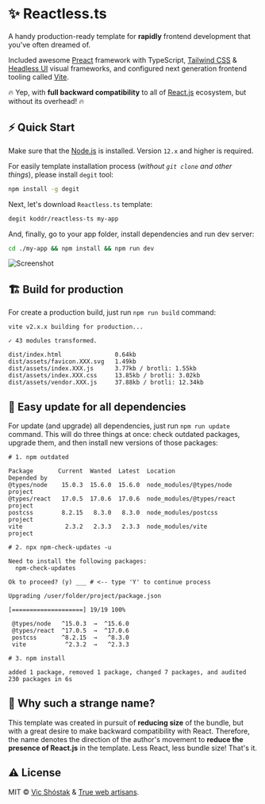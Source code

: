 # ✨ Reactless.ts

A handy production-ready template for **rapidly** frontend development that you've often dreamed of.

Included awesome [Preact](https://preactjs.com/) framework with TypeScript, [Tailwind CSS](https://tailwindcss.com/) & [Headless UI](https://headlessui.dev/) visual frameworks, and configured next generation frontend tooling called [Vite](https://vitejs.dev/).

🔥 Yep, with **full backward compatibility** to all of [React.js](https://reactjs.org/) ecosystem, but without its overhead! 🔥

## ⚡️ Quick Start

Make sure that the [Node.js](https://nodejs.org/en/) is installed. Version `12.x` and higher is required.

For easily template installation process (_without `git clone` and other things_), please install `degit` tool:

```bash
npm install -g degit
```

Next, let's download `Reactless.ts` template:

```bash
degit koddr/reactless-ts my-app
```

And, finally, go to your app folder, install dependencies and run dev server:

```bash
cd ./my-app && npm install && npm run dev
```

![Screenshot](https://user-images.githubusercontent.com/11155743/115931263-8563f380-a493-11eb-8625-dd46969f703c.png)

## 🏗 Build for production

For create a production build, just run `npm run build` command:

```console
vite v2.x.x building for production...

✓ 43 modules transformed.

dist/index.html               0.64kb
dist/assets/favicon.XXX.svg   1.49kb
dist/assets/index.XXX.js      3.77kb / brotli: 1.55kb
dist/assets/index.XXX.css     13.85kb / brotli: 3.02kb
dist/assets/vendor.XXX.js     37.88kb / brotli: 12.34kb
```

## 🔄 Easy update for all dependencies

For update (and upgrade) all dependencies, just run `npm run update` command. This will do three things at once: check outdated packages, upgrade them, and then install new versions of those packages:

```console
# 1. npm outdated

Package       Current  Wanted  Latest  Location                   Depended by
@types/node    15.0.3  15.6.0  15.6.0  node_modules/@types/node   project
@types/react   17.0.5  17.0.6  17.0.6  node_modules/@types/react  project
postcss        8.2.15   8.3.0   8.3.0  node_modules/postcss       project
vite            2.3.2   2.3.3   2.3.3  node_modules/vite          project

# 2. npx npm-check-updates -u

Need to install the following packages:
  npm-check-updates

Ok to proceed? (y) ___ # <-- type 'Y' to continue process

Upgrading /user/folder/project/package.json

[====================] 19/19 100%

 @types/node   ^15.0.3  →  ^15.6.0
 @types/react  ^17.0.5  →  ^17.0.6
 postcss       ^8.2.15  →   ^8.3.0
 vite           ^2.3.2  →   ^2.3.3

# 3. npm install

added 1 package, removed 1 package, changed 7 packages, and audited 230 packages in 6s
```

## 🤔 Why such a strange name?

This template was created in pursuit of **reducing size** of the bundle, but with a great desire to make backward compatibility with React. Therefore, the name denotes the direction of the author's movement to **reduce the presence of React.js** in the template. Less React, less bundle size! That's it.

## ⚠️ License

MIT &copy; [Vic Shóstak](https://shostak.dev/) & [True web artisans](https://1wa.co/).
